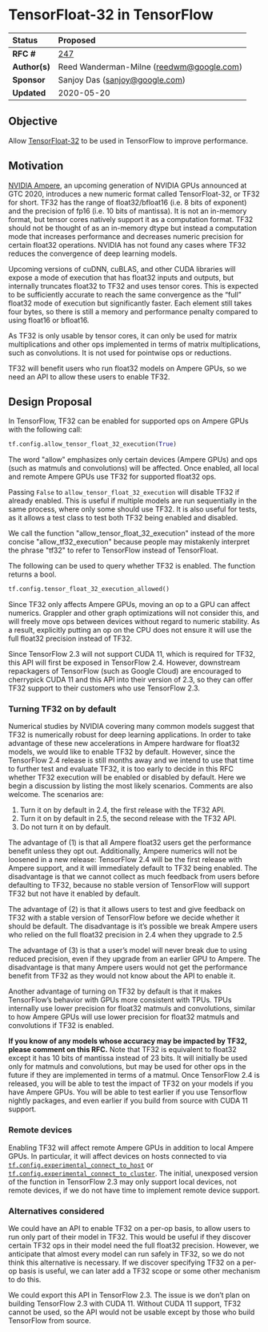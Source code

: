 # TensorFloat-32 in TensorFlow

| Status        | Proposed                                             |
:-------------- |:---------------------------------------------------- |
| **RFC #**     | [247](https://github.com/tensorflow/community/pull/247) |
| **Author(s)** | Reed Wanderman-Milne (reedwm@google.com)             |
| **Sponsor**   | Sanjoy Das (sanjoy@google.com)                 |
| **Updated**   | 2020-05-20                                           |

## Objective

Allow [TensorFloat-32](https://blogs.nvidia.com/blog/2020/05/14/tensorfloat-32-precision-format) to be used in TensorFlow to improve performance.

## Motivation

[NVIDIA Ampere](https://www.nvidia.com/en-us/data-center/nvidia-ampere-gpu-architecture/), an upcoming generation of NVIDIA GPUs announced at GTC 2020, introduces a new numeric format called TensorFloat-32, or TF32 for short.
TF32 has the range of float32/bfloat16 (i.e. 8 bits of exponent) and the precision of fp16 (i.e. 10 bits of mantissa).
It is not an in-memory format, but tensor cores natively support it as a computation format.
TF32 should not be thought of as an in-memory dtype but instead a computation mode that increases performance and decreases numeric precision for certain float32 operations.
NVIDIA has not found any cases where TF32 reduces the convergence of deep learning models.

Upcoming versions of cuDNN, cuBLAS, and other CUDA libraries will expose a mode of execution that has float32 inputs and outputs, but internally truncates float32 to TF32 and uses tensor cores.  This is expected to be sufficiently accurate to reach the same convergence as the “full” float32 mode of execution but significantly faster.  Each element still takes four bytes, so there is still a memory and performance penalty compared to using float16 or bfloat16.

As TF32 is only usable by tensor cores, it can only be used for matrix multiplications and other ops implemented in terms of matrix multiplications, such as convolutions. It is not used for pointwise ops or reductions.

TF32 will benefit users who run float32 models on Ampere GPUs, so we need an API to allow these users to enable TF32. 

## Design Proposal

In TensorFlow, TF32 can be enabled for supported ops on Ampere GPUs with the following call:

```python
tf.config.allow_tensor_float_32_execution(True)
```

The word "allow" emphasizes only certain devices (Ampere GPUs) and ops (such as matmuls and convolutions) will be affected. Once enabled, all local and remote Ampere GPUs use TF32 for supported float32 ops.

Passing `False` to `allow_tensor_float_32_execution` will disable TF32 if already enabled. This is useful if multiple models are run sequentially in the same process, where only some should use TF32. It is also useful for tests, as it allows a test class to test both TF32 being enabled and disabled.

We call the function "allow_tensor_float_32_execution" instead of the more concise "allow_tf32_execution" because people may mistakenly interpret the phrase "tf32" to refer to TensorFlow instead of TensorFloat. 

The following can be used to query whether TF32 is enabled. The function returns a bool.

```python
tf.config.tensor_float_32_execution_allowed()
```

Since TF32 only affects Ampere GPUs, moving an op to a GPU can affect numerics. Grappler and other graph optimizations will not consider this, and will freely move ops between devices without regard to numeric stability. As a result, explicitly putting an op on the CPU does not ensure it will use the full float32 precision instead of TF32.

Since TensorFlow 2.3 will not support CUDA 11, which is required for TF32, this API will first be exposed in TensorFlow 2.4. However, downstream repackagers of TensorFlow (such as Google Cloud) are encouraged to cherrypick CUDA 11 and this API into their version of 2.3, so they can offer TF32 support to their customers who use TensorFlow 2.3.


### Turning TF32 on by default

Numerical studies by NVIDIA covering many common models suggest that TF32 is numerically robust for deep learning applications. In order to take advantage of these new accelerations in Ampere hardware for float32 models, we would like to enable TF32 by default. However, since the TensorFlow 2.4 release is still months away and we intend to use that time to further test and evaluate TF32, it is too early to decide in this RFC whether TF32 execution will be enabled or disabled by default. Here we begin a discussion by listing the most likely scenarios. Comments are also welcome. The scenarios are:

1. Turn it on by default in 2.4, the first release with the TF32 API.
2. Turn it on by default in 2.5, the second release with the TF32 API.
3. Do not turn it on by default.


The advantage of (1) is that all Ampere float32 users get the performance benefit unless they opt out. Additionally, Ampere numerics will not be loosened in a new release: TensorFlow 2.4 will be the first release with Ampere support, and it will immediately default to TF32 being enabled. The disadvantage is that we cannot collect as much feedback from users before defaulting to TF32, because no stable version of TensorFlow will support TF32 but not have it enabled by default.

The advantage of (2) is that it allows users to test and give feedback on TF32 with a stable version of TensorFlow before we decide whether it should be default. The disadvantage is it’s possible we break Ampere users who relied on the full float32 precision in 2.4 when they upgrade to 2.5

The advantage of (3) is that a user’s model will never break due to using reduced precision, even if they upgrade from an earlier GPU to Ampere. The disadvantage is that many Ampere users would not get the performance benefit from TF32 as they would not know about the API to enable it.

Another advantage of turning on TF32 by default is that it makes TensorFlow’s behavior with GPUs more consistent with TPUs. TPUs internally use lower precision for float32 matmuls and convolutions, similar to how Ampere GPUs will use lower precision for float32 matmuls and convolutions if TF32 is enabled.

**If you know of any models whose accuracy may be impacted by TF32, please comment on this RFC.** Note that TF32 is equivalent to float32 except it has 10 bits of mantissa instead of 23 bits. It will initially be used only for matmuls and convolutions, but may be used for other ops in the future if they are implemented in terms of a matmul. Once TensorFlow 2.4 is released, you will be able to test the impact of TF32 on your models if you have Ampere GPUs. You will be able to test earlier if you use Tensorflow nightly packages, and even earlier if you build from source with CUDA 11 support.

### Remote devices

Enabling TF32 will affect remote Ampere GPUs in addition to local Ampere GPUs. In particular, it will affect devices on hosts connected to via [`tf.config.experimental_connect_to_host`](https://www.tensorflow.org/api_docs/python/tf/config/experimental_connect_to_host) or [`tf.config.experimental_connect_to_cluster`](https://www.tensorflow.org/api_docs/python/tf/config/experimental_connect_to_cluster). The initial, unexposed version of the function in TensorFlow 2.3 may only support local devices, not remote devices, if we do not have time to implement remote device support.

### Alternatives considered

We could have an API to enable TF32 on a per-op basis, to allow users to run only part of their model in TF32. This would be useful if they discover certain TF32 ops in their model need the full float32 precision. However, we anticipate that almost every model can run safely in TF32, so we do not think this alternative is necessary. If we discover specifying TF32 on a per-op basis is useful, we can later add a TF32 scope or some other mechanism to do this.

We could export this API in TensorFlow 2.3. The issue is we don’t plan on building TensorFlow 2.3 with CUDA 11. Without CUDA 11 support, TF32 cannot be used, so the API would not be usable except by those who build TensorFlow from source.
